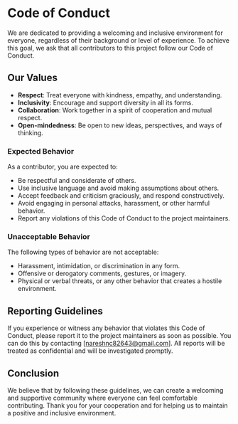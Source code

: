 # Code of Conduct

We are dedicated to providing a welcoming and inclusive environment for everyone, regardless of their background or level of experience. To achieve this goal, we ask that all contributors to this project follow our Code of Conduct.

## Our Values

- **Respect**: Treat everyone with kindness, empathy, and understanding.
- **Inclusivity**: Encourage and support diversity in all its forms.
- **Collaboration**: Work together in a spirit of cooperation and mutual respect.
- **Open-mindedness**: Be open to new ideas, perspectives, and ways of thinking.

### Expected Behavior

As a contributor, you are expected to:

- Be respectful and considerate of others.
- Use inclusive language and avoid making assumptions about others.
- Accept feedback and criticism graciously, and respond constructively.
- Avoid engaging in personal attacks, harassment, or other harmful behavior.
- Report any violations of this Code of Conduct to the project maintainers.

### Unacceptable Behavior

The following types of behavior are not acceptable:

- Harassment, intimidation, or discrimination in any form.
- Offensive or derogatory comments, gestures, or imagery.
- Physical or verbal threats, or any other behavior that creates a hostile environment.

## Reporting Guidelines

If you experience or witness any behavior that violates this Code of Conduct, please report it to the project maintainers as soon as possible. You can do this by contacting [nareshnc82643@gmail.com]. All reports will be treated as confidential and will be investigated promptly.

## Conclusion

We believe that by following these guidelines, we can create a welcoming and supportive community where everyone can feel comfortable contributing. Thank you for your cooperation and for helping us to maintain a positive and inclusive environment.
